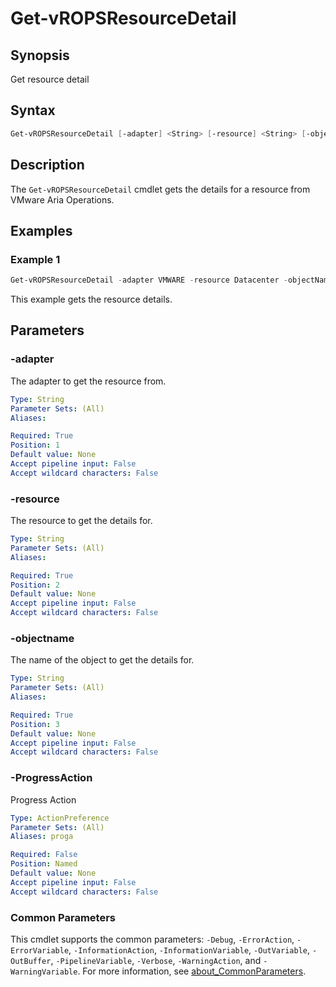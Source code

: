 # Get-vROPSResourceDetail

## Synopsis

Get resource detail

## Syntax

```powershell
Get-vROPSResourceDetail [-adapter] <String> [-resource] <String> [-objectname] <String> [-ProgressAction <ActionPreference>] [<CommonParameters>]
```

## Description

The `Get-vROPSResourceDetail` cmdlet gets the details for a resource from VMware Aria Operations.

## Examples

### Example 1

```powershell
Get-vROPSResourceDetail -adapter VMWARE -resource Datacenter -objectName sfo-m01-dc01
```

This example gets the resource details.

## Parameters

### -adapter

The adapter to get the resource from.

```yaml
Type: String
Parameter Sets: (All)
Aliases:

Required: True
Position: 1
Default value: None
Accept pipeline input: False
Accept wildcard characters: False
```

### -resource

The resource to get the details for.

```yaml
Type: String
Parameter Sets: (All)
Aliases:

Required: True
Position: 2
Default value: None
Accept pipeline input: False
Accept wildcard characters: False
```

### -objectname

The name of the object to get the details for.

```yaml
Type: String
Parameter Sets: (All)
Aliases:

Required: True
Position: 3
Default value: None
Accept pipeline input: False
Accept wildcard characters: False
```

### -ProgressAction

Progress Action

```yaml
Type: ActionPreference
Parameter Sets: (All)
Aliases: proga

Required: False
Position: Named
Default value: None
Accept pipeline input: False
Accept wildcard characters: False
```

### Common Parameters

This cmdlet supports the common parameters: `-Debug`, `-ErrorAction`, `-ErrorVariable`, `-InformationAction`, `-InformationVariable`, `-OutVariable`, `-OutBuffer`, `-PipelineVariable`, `-Verbose`, `-WarningAction`, and `-WarningVariable`. For more information, see [about_CommonParameters](http://go.microsoft.com/fwlink/?LinkID=113216).
